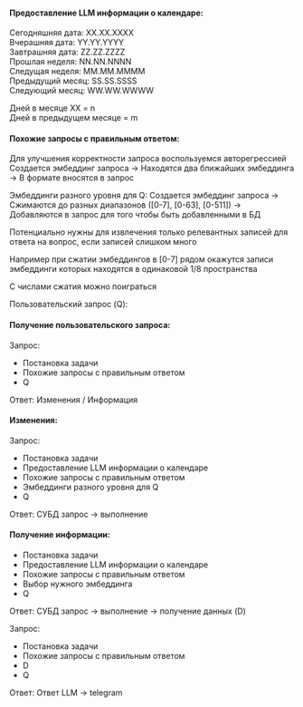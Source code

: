 #### Предоставление LLM информации о календаре:

Сегодняшняя дата: XX.XX.XXXX \
Вчерашняя дата: YY.YY.YYYY \
Завтрашняя дата: ZZ.ZZ.ZZZZ \
Прошлая неделя: NN.NN.NNNN \
Следущая неделя: MM.MM.MMMM \
Предыдущий месяц: SS.SS.SSSS \
Следующий месяц: WW.WW.WWWW

Дней в месяце XX = n \
Дней в предыдущем месяце = m


#### Похожие запросы с правильным ответом:
Для улучшения корректности запроса воспользуемся авторегрессией
Создается эмбеддинг запроса -> Находятся два ближайших эмбеддинга -> В формате вносятся в запрос

Эмбеддинги разного уровня для Q:
Создается эмбеддинг запроса -> Сжимаются до разных диапазонов ([0-7], [0-63], [0-511]) -> Добавляются в запрос для того чтобы быть добавленными в БД

Потенциально нужны для извлечения только релевантных записей для ответа на вопрос, если записей слишком много

Например при сжатии эмбеддингов в [0-7] рядом окажутся записи эмбеддинги которых находятся в одинаковой 1/8 пространства

C числами сжатия можно поиграться

Пользовательский запрос (Q):
#### Получение пользовательского запроса:
Запрос:
- Постановка задачи
- Похожие запросы с правильным ответом
- Q
  
Ответ:
Изменения / Информация

#### Изменения:
Запрос:
- Постановка задачи
- Предоставление LLM информации о календаре
- Похожие запросы с правильным ответом
- Эмбеддинги разного уровня для Q
- Q

Ответ: 
СУБД запрос -> выполнение

#### Получение информации:
- Постановка задачи
- Предоставление LLM информации о календаре
- Похожие запросы с правильным ответом
- Выбор нужного эмбеддинга
- Q

Ответ:
СУБД запрос -> выполнение -> получение данных (D)

Запрос:
- Постановка задачи
- Похожие запросы с правильным ответом
- D
- Q

Ответ:
Ответ LLM -> telegram
